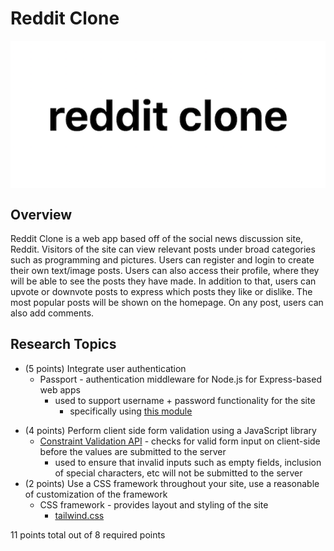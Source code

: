 # Reddit Clone
<img src="documentation/logo.png" alt="Reddit Clone logo" style="display:block;margin:auto;"> 


## Overview


Reddit Clone is a web app based off of the social news discussion site, Reddit. Visitors of the site can view relevant posts under broad categories such as programming and pictures. Users can register and login to create their own text/image posts. Users can also access their profile, where they will be able to see the posts they have made. In addition to that, users can upvote or downvote posts to express which posts they like or dislike. The most popular posts will be shown on the homepage. On any post, users can also add comments.




## Research Topics

<!-- (___TODO__: the research topics that you're planning on working on along with their point values... and the total points of research topics listed_) -->

* (5 points) Integrate user authentication
    * Passport - authentication middleware for Node.js for Express-based web apps
      * used to support username + password functionality for the site
        - specifically using [this module](http://www.passportjs.org/docs/username-password/)
  <!--   * I'm going to be using passport for user authentication
    * And account has been made for testing; I'll email you the password -->
<!--     * see <code>cs.nyu.edu/~jversoza/ait-final/register</code> for register page
    * see <code>cs.nyu.edu/~jversoza/ait-final/login</code> for login page -->
* (4 points) Perform client side form validation using a JavaScript library
    * [Constraint Validation API](https://developer.mozilla.org/en-US/docs/Web/API/Constraint_validation) - checks for valid form input on client-side before the values are submitted to the server
      * used to ensure that invalid inputs such as empty fields, inclusion of special characters, etc will not be submitted to the server
* (2 points) Use a CSS framework throughout your site, use a reasonable of customization of the framework
    * CSS framework - provides layout and styling of the site
      * [tailwind.css](https://tailwindcss.com/) 

11 points total out of 8 required points <!--(___TODO__: addtional points will __not__ count for extra credit_)-->


